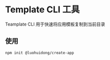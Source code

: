 # Template CLI 工具

Teamplate CLI 用于快速将应用模板复制到当前目录

## 使用

```bash
npm init @luohuidong/create-app
```
